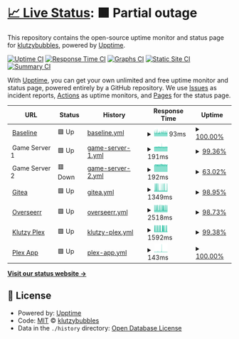 # [📈 Live Status](https://status.klutzybubbles.me): <!--live status--> **🟧 Partial outage**

This repository contains the open-source uptime monitor and status page for [klutzybubbles](https://status.klutzybubbles.me), powered by [Upptime](https://github.com/upptime/upptime).

[![Uptime CI](https://github.com/klutzybubbles/klutzybubbles-status/workflows/Uptime%20CI/badge.svg)](https://github.com/klutzybubbles/klutzybubbles-status/actions?query=workflow%3A%22Uptime+CI%22)
[![Response Time CI](https://github.com/klutzybubbles/klutzybubbles-status/workflows/Response%20Time%20CI/badge.svg)](https://github.com/klutzybubbles/klutzybubbles-status/actions?query=workflow%3A%22Response+Time+CI%22)
[![Graphs CI](https://github.com/klutzybubbles/klutzybubbles-status/workflows/Graphs%20CI/badge.svg)](https://github.com/klutzybubbles/klutzybubbles-status/actions?query=workflow%3A%22Graphs+CI%22)
[![Static Site CI](https://github.com/klutzybubbles/klutzybubbles-status/workflows/Static%20Site%20CI/badge.svg)](https://github.com/klutzybubbles/klutzybubbles-status/actions?query=workflow%3A%22Static+Site+CI%22)
[![Summary CI](https://github.com/klutzybubbles/klutzybubbles-status/workflows/Summary%20CI/badge.svg)](https://github.com/klutzybubbles/klutzybubbles-status/actions?query=workflow%3A%22Summary+CI%22)

With [Upptime](https://upptime.js.org), you can get your own unlimited and free uptime monitor and status page, powered entirely by a GitHub repository. We use [Issues](https://github.com/klutzybubbles/klutzybubbles-status/issues) as incident reports, [Actions](https://github.com/klutzybubbles/klutzybubbles-status/actions) as uptime monitors, and [Pages](https://status.klutzybubbles.me) for the status page.

<!--start: status pages-->
<!-- This summary is generated by Upptime (https://github.com/upptime/upptime) -->
<!-- Do not edit this manually, your changes will be overwritten -->
<!-- prettier-ignore -->
| URL | Status | History | Response Time | Uptime |
| --- | ------ | ------- | ------------- | ------ |
| <img alt="" src="https://icons.duckduckgo.com/ip3/www.google.com.ico" height="13"> [Baseline](https://www.google.com) | 🟩 Up | [baseline.yml](https://github.com/KlutzyBubbles/klutzybubbles-status/commits/HEAD/history/baseline.yml) | <details><summary><img alt="Response time graph" src="./graphs/baseline/response-time-week.png" height="20"> 93ms</summary><br><a href="https://status.klutzybubbles.me/history/baseline"><img alt="Response time 98" src="https://img.shields.io/endpoint?url=https%3A%2F%2Fraw.githubusercontent.com%2FKlutzyBubbles%2Fklutzybubbles-status%2FHEAD%2Fapi%2Fbaseline%2Fresponse-time.json"></a><br><a href="https://status.klutzybubbles.me/history/baseline"><img alt="24-hour response time 88" src="https://img.shields.io/endpoint?url=https%3A%2F%2Fraw.githubusercontent.com%2FKlutzyBubbles%2Fklutzybubbles-status%2FHEAD%2Fapi%2Fbaseline%2Fresponse-time-day.json"></a><br><a href="https://status.klutzybubbles.me/history/baseline"><img alt="7-day response time 93" src="https://img.shields.io/endpoint?url=https%3A%2F%2Fraw.githubusercontent.com%2FKlutzyBubbles%2Fklutzybubbles-status%2FHEAD%2Fapi%2Fbaseline%2Fresponse-time-week.json"></a><br><a href="https://status.klutzybubbles.me/history/baseline"><img alt="30-day response time 97" src="https://img.shields.io/endpoint?url=https%3A%2F%2Fraw.githubusercontent.com%2FKlutzyBubbles%2Fklutzybubbles-status%2FHEAD%2Fapi%2Fbaseline%2Fresponse-time-month.json"></a><br><a href="https://status.klutzybubbles.me/history/baseline"><img alt="1-year response time 98" src="https://img.shields.io/endpoint?url=https%3A%2F%2Fraw.githubusercontent.com%2FKlutzyBubbles%2Fklutzybubbles-status%2FHEAD%2Fapi%2Fbaseline%2Fresponse-time-year.json"></a></details> | <details><summary><a href="https://status.klutzybubbles.me/history/baseline">100.00%</a></summary><a href="https://status.klutzybubbles.me/history/baseline"><img alt="All-time uptime 99.98%" src="https://img.shields.io/endpoint?url=https%3A%2F%2Fraw.githubusercontent.com%2FKlutzyBubbles%2Fklutzybubbles-status%2FHEAD%2Fapi%2Fbaseline%2Fuptime.json"></a><br><a href="https://status.klutzybubbles.me/history/baseline"><img alt="24-hour uptime 100.00%" src="https://img.shields.io/endpoint?url=https%3A%2F%2Fraw.githubusercontent.com%2FKlutzyBubbles%2Fklutzybubbles-status%2FHEAD%2Fapi%2Fbaseline%2Fuptime-day.json"></a><br><a href="https://status.klutzybubbles.me/history/baseline"><img alt="7-day uptime 100.00%" src="https://img.shields.io/endpoint?url=https%3A%2F%2Fraw.githubusercontent.com%2FKlutzyBubbles%2Fklutzybubbles-status%2FHEAD%2Fapi%2Fbaseline%2Fuptime-week.json"></a><br><a href="https://status.klutzybubbles.me/history/baseline"><img alt="30-day uptime 100.00%" src="https://img.shields.io/endpoint?url=https%3A%2F%2Fraw.githubusercontent.com%2FKlutzyBubbles%2Fklutzybubbles-status%2FHEAD%2Fapi%2Fbaseline%2Fuptime-month.json"></a><br><a href="https://status.klutzybubbles.me/history/baseline"><img alt="1-year uptime 99.98%" src="https://img.shields.io/endpoint?url=https%3A%2F%2Fraw.githubusercontent.com%2FKlutzyBubbles%2Fklutzybubbles-status%2FHEAD%2Fapi%2Fbaseline%2Fuptime-year.json"></a></details>
| <img alt="" src="https://icons.duckduckgo.com/ip3/null.ico" height="13"> Game Server 1 | 🟩 Up | [game-server-1.yml](https://github.com/KlutzyBubbles/klutzybubbles-status/commits/HEAD/history/game-server-1.yml) | <details><summary><img alt="Response time graph" src="./graphs/game-server-1/response-time-week.png" height="20"> 191ms</summary><br><a href="https://status.klutzybubbles.me/history/game-server-1"><img alt="Response time 189" src="https://img.shields.io/endpoint?url=https%3A%2F%2Fraw.githubusercontent.com%2FKlutzyBubbles%2Fklutzybubbles-status%2FHEAD%2Fapi%2Fgame-server-1%2Fresponse-time.json"></a><br><a href="https://status.klutzybubbles.me/history/game-server-1"><img alt="24-hour response time 194" src="https://img.shields.io/endpoint?url=https%3A%2F%2Fraw.githubusercontent.com%2FKlutzyBubbles%2Fklutzybubbles-status%2FHEAD%2Fapi%2Fgame-server-1%2Fresponse-time-day.json"></a><br><a href="https://status.klutzybubbles.me/history/game-server-1"><img alt="7-day response time 191" src="https://img.shields.io/endpoint?url=https%3A%2F%2Fraw.githubusercontent.com%2FKlutzyBubbles%2Fklutzybubbles-status%2FHEAD%2Fapi%2Fgame-server-1%2Fresponse-time-week.json"></a><br><a href="https://status.klutzybubbles.me/history/game-server-1"><img alt="30-day response time 190" src="https://img.shields.io/endpoint?url=https%3A%2F%2Fraw.githubusercontent.com%2FKlutzyBubbles%2Fklutzybubbles-status%2FHEAD%2Fapi%2Fgame-server-1%2Fresponse-time-month.json"></a><br><a href="https://status.klutzybubbles.me/history/game-server-1"><img alt="1-year response time 189" src="https://img.shields.io/endpoint?url=https%3A%2F%2Fraw.githubusercontent.com%2FKlutzyBubbles%2Fklutzybubbles-status%2FHEAD%2Fapi%2Fgame-server-1%2Fresponse-time-year.json"></a></details> | <details><summary><a href="https://status.klutzybubbles.me/history/game-server-1">99.36%</a></summary><a href="https://status.klutzybubbles.me/history/game-server-1"><img alt="All-time uptime 80.61%" src="https://img.shields.io/endpoint?url=https%3A%2F%2Fraw.githubusercontent.com%2FKlutzyBubbles%2Fklutzybubbles-status%2FHEAD%2Fapi%2Fgame-server-1%2Fuptime.json"></a><br><a href="https://status.klutzybubbles.me/history/game-server-1"><img alt="24-hour uptime 100.00%" src="https://img.shields.io/endpoint?url=https%3A%2F%2Fraw.githubusercontent.com%2FKlutzyBubbles%2Fklutzybubbles-status%2FHEAD%2Fapi%2Fgame-server-1%2Fuptime-day.json"></a><br><a href="https://status.klutzybubbles.me/history/game-server-1"><img alt="7-day uptime 99.36%" src="https://img.shields.io/endpoint?url=https%3A%2F%2Fraw.githubusercontent.com%2FKlutzyBubbles%2Fklutzybubbles-status%2FHEAD%2Fapi%2Fgame-server-1%2Fuptime-week.json"></a><br><a href="https://status.klutzybubbles.me/history/game-server-1"><img alt="30-day uptime 99.85%" src="https://img.shields.io/endpoint?url=https%3A%2F%2Fraw.githubusercontent.com%2FKlutzyBubbles%2Fklutzybubbles-status%2FHEAD%2Fapi%2Fgame-server-1%2Fuptime-month.json"></a><br><a href="https://status.klutzybubbles.me/history/game-server-1"><img alt="1-year uptime 80.61%" src="https://img.shields.io/endpoint?url=https%3A%2F%2Fraw.githubusercontent.com%2FKlutzyBubbles%2Fklutzybubbles-status%2FHEAD%2Fapi%2Fgame-server-1%2Fuptime-year.json"></a></details>
| <img alt="" src="https://icons.duckduckgo.com/ip3/null.ico" height="13"> Game Server 2 | 🟥 Down | [game-server-2.yml](https://github.com/KlutzyBubbles/klutzybubbles-status/commits/HEAD/history/game-server-2.yml) | <details><summary><img alt="Response time graph" src="./graphs/game-server-2/response-time-week.png" height="20"> 192ms</summary><br><a href="https://status.klutzybubbles.me/history/game-server-2"><img alt="Response time 189" src="https://img.shields.io/endpoint?url=https%3A%2F%2Fraw.githubusercontent.com%2FKlutzyBubbles%2Fklutzybubbles-status%2FHEAD%2Fapi%2Fgame-server-2%2Fresponse-time.json"></a><br><a href="https://status.klutzybubbles.me/history/game-server-2"><img alt="24-hour response time 0" src="https://img.shields.io/endpoint?url=https%3A%2F%2Fraw.githubusercontent.com%2FKlutzyBubbles%2Fklutzybubbles-status%2FHEAD%2Fapi%2Fgame-server-2%2Fresponse-time-day.json"></a><br><a href="https://status.klutzybubbles.me/history/game-server-2"><img alt="7-day response time 192" src="https://img.shields.io/endpoint?url=https%3A%2F%2Fraw.githubusercontent.com%2FKlutzyBubbles%2Fklutzybubbles-status%2FHEAD%2Fapi%2Fgame-server-2%2Fresponse-time-week.json"></a><br><a href="https://status.klutzybubbles.me/history/game-server-2"><img alt="30-day response time 190" src="https://img.shields.io/endpoint?url=https%3A%2F%2Fraw.githubusercontent.com%2FKlutzyBubbles%2Fklutzybubbles-status%2FHEAD%2Fapi%2Fgame-server-2%2Fresponse-time-month.json"></a><br><a href="https://status.klutzybubbles.me/history/game-server-2"><img alt="1-year response time 189" src="https://img.shields.io/endpoint?url=https%3A%2F%2Fraw.githubusercontent.com%2FKlutzyBubbles%2Fklutzybubbles-status%2FHEAD%2Fapi%2Fgame-server-2%2Fresponse-time-year.json"></a></details> | <details><summary><a href="https://status.klutzybubbles.me/history/game-server-2">63.02%</a></summary><a href="https://status.klutzybubbles.me/history/game-server-2"><img alt="All-time uptime 88.12%" src="https://img.shields.io/endpoint?url=https%3A%2F%2Fraw.githubusercontent.com%2FKlutzyBubbles%2Fklutzybubbles-status%2FHEAD%2Fapi%2Fgame-server-2%2Fuptime.json"></a><br><a href="https://status.klutzybubbles.me/history/game-server-2"><img alt="24-hour uptime 0.00%" src="https://img.shields.io/endpoint?url=https%3A%2F%2Fraw.githubusercontent.com%2FKlutzyBubbles%2Fklutzybubbles-status%2FHEAD%2Fapi%2Fgame-server-2%2Fuptime-day.json"></a><br><a href="https://status.klutzybubbles.me/history/game-server-2"><img alt="7-day uptime 63.02%" src="https://img.shields.io/endpoint?url=https%3A%2F%2Fraw.githubusercontent.com%2FKlutzyBubbles%2Fklutzybubbles-status%2FHEAD%2Fapi%2Fgame-server-2%2Fuptime-week.json"></a><br><a href="https://status.klutzybubbles.me/history/game-server-2"><img alt="30-day uptime 91.49%" src="https://img.shields.io/endpoint?url=https%3A%2F%2Fraw.githubusercontent.com%2FKlutzyBubbles%2Fklutzybubbles-status%2FHEAD%2Fapi%2Fgame-server-2%2Fuptime-month.json"></a><br><a href="https://status.klutzybubbles.me/history/game-server-2"><img alt="1-year uptime 88.12%" src="https://img.shields.io/endpoint?url=https%3A%2F%2Fraw.githubusercontent.com%2FKlutzyBubbles%2Fklutzybubbles-status%2FHEAD%2Fapi%2Fgame-server-2%2Fuptime-year.json"></a></details>
| <img alt="" src="https://icons.duckduckgo.com/ip3/git.klutzybubbles.me.ico" height="13"> [Gitea](http://git.klutzybubbles.me) | 🟩 Up | [gitea.yml](https://github.com/KlutzyBubbles/klutzybubbles-status/commits/HEAD/history/gitea.yml) | <details><summary><img alt="Response time graph" src="./graphs/gitea/response-time-week.png" height="20"> 1349ms</summary><br><a href="https://status.klutzybubbles.me/history/gitea"><img alt="Response time 1378" src="https://img.shields.io/endpoint?url=https%3A%2F%2Fraw.githubusercontent.com%2FKlutzyBubbles%2Fklutzybubbles-status%2FHEAD%2Fapi%2Fgitea%2Fresponse-time.json"></a><br><a href="https://status.klutzybubbles.me/history/gitea"><img alt="24-hour response time 1247" src="https://img.shields.io/endpoint?url=https%3A%2F%2Fraw.githubusercontent.com%2FKlutzyBubbles%2Fklutzybubbles-status%2FHEAD%2Fapi%2Fgitea%2Fresponse-time-day.json"></a><br><a href="https://status.klutzybubbles.me/history/gitea"><img alt="7-day response time 1349" src="https://img.shields.io/endpoint?url=https%3A%2F%2Fraw.githubusercontent.com%2FKlutzyBubbles%2Fklutzybubbles-status%2FHEAD%2Fapi%2Fgitea%2Fresponse-time-week.json"></a><br><a href="https://status.klutzybubbles.me/history/gitea"><img alt="30-day response time 1249" src="https://img.shields.io/endpoint?url=https%3A%2F%2Fraw.githubusercontent.com%2FKlutzyBubbles%2Fklutzybubbles-status%2FHEAD%2Fapi%2Fgitea%2Fresponse-time-month.json"></a><br><a href="https://status.klutzybubbles.me/history/gitea"><img alt="1-year response time 1380" src="https://img.shields.io/endpoint?url=https%3A%2F%2Fraw.githubusercontent.com%2FKlutzyBubbles%2Fklutzybubbles-status%2FHEAD%2Fapi%2Fgitea%2Fresponse-time-year.json"></a></details> | <details><summary><a href="https://status.klutzybubbles.me/history/gitea">98.95%</a></summary><a href="https://status.klutzybubbles.me/history/gitea"><img alt="All-time uptime 62.57%" src="https://img.shields.io/endpoint?url=https%3A%2F%2Fraw.githubusercontent.com%2FKlutzyBubbles%2Fklutzybubbles-status%2FHEAD%2Fapi%2Fgitea%2Fuptime.json"></a><br><a href="https://status.klutzybubbles.me/history/gitea"><img alt="24-hour uptime 100.00%" src="https://img.shields.io/endpoint?url=https%3A%2F%2Fraw.githubusercontent.com%2FKlutzyBubbles%2Fklutzybubbles-status%2FHEAD%2Fapi%2Fgitea%2Fuptime-day.json"></a><br><a href="https://status.klutzybubbles.me/history/gitea"><img alt="7-day uptime 98.95%" src="https://img.shields.io/endpoint?url=https%3A%2F%2Fraw.githubusercontent.com%2FKlutzyBubbles%2Fklutzybubbles-status%2FHEAD%2Fapi%2Fgitea%2Fuptime-week.json"></a><br><a href="https://status.klutzybubbles.me/history/gitea"><img alt="30-day uptime 99.76%" src="https://img.shields.io/endpoint?url=https%3A%2F%2Fraw.githubusercontent.com%2FKlutzyBubbles%2Fklutzybubbles-status%2FHEAD%2Fapi%2Fgitea%2Fuptime-month.json"></a><br><a href="https://status.klutzybubbles.me/history/gitea"><img alt="1-year uptime 84.29%" src="https://img.shields.io/endpoint?url=https%3A%2F%2Fraw.githubusercontent.com%2FKlutzyBubbles%2Fklutzybubbles-status%2FHEAD%2Fapi%2Fgitea%2Fuptime-year.json"></a></details>
| <img alt="" src="https://icons.duckduckgo.com/ip3/overseerr.klutzybubbles.me.ico" height="13"> [Overseerr](http://overseerr.klutzybubbles.me) | 🟩 Up | [overseerr.yml](https://github.com/KlutzyBubbles/klutzybubbles-status/commits/HEAD/history/overseerr.yml) | <details><summary><img alt="Response time graph" src="./graphs/overseerr/response-time-week.png" height="20"> 2518ms</summary><br><a href="https://status.klutzybubbles.me/history/overseerr"><img alt="Response time 2472" src="https://img.shields.io/endpoint?url=https%3A%2F%2Fraw.githubusercontent.com%2FKlutzyBubbles%2Fklutzybubbles-status%2FHEAD%2Fapi%2Foverseerr%2Fresponse-time.json"></a><br><a href="https://status.klutzybubbles.me/history/overseerr"><img alt="24-hour response time 2474" src="https://img.shields.io/endpoint?url=https%3A%2F%2Fraw.githubusercontent.com%2FKlutzyBubbles%2Fklutzybubbles-status%2FHEAD%2Fapi%2Foverseerr%2Fresponse-time-day.json"></a><br><a href="https://status.klutzybubbles.me/history/overseerr"><img alt="7-day response time 2518" src="https://img.shields.io/endpoint?url=https%3A%2F%2Fraw.githubusercontent.com%2FKlutzyBubbles%2Fklutzybubbles-status%2FHEAD%2Fapi%2Foverseerr%2Fresponse-time-week.json"></a><br><a href="https://status.klutzybubbles.me/history/overseerr"><img alt="30-day response time 2435" src="https://img.shields.io/endpoint?url=https%3A%2F%2Fraw.githubusercontent.com%2FKlutzyBubbles%2Fklutzybubbles-status%2FHEAD%2Fapi%2Foverseerr%2Fresponse-time-month.json"></a><br><a href="https://status.klutzybubbles.me/history/overseerr"><img alt="1-year response time 2472" src="https://img.shields.io/endpoint?url=https%3A%2F%2Fraw.githubusercontent.com%2FKlutzyBubbles%2Fklutzybubbles-status%2FHEAD%2Fapi%2Foverseerr%2Fresponse-time-year.json"></a></details> | <details><summary><a href="https://status.klutzybubbles.me/history/overseerr">98.73%</a></summary><a href="https://status.klutzybubbles.me/history/overseerr"><img alt="All-time uptime 99.83%" src="https://img.shields.io/endpoint?url=https%3A%2F%2Fraw.githubusercontent.com%2FKlutzyBubbles%2Fklutzybubbles-status%2FHEAD%2Fapi%2Foverseerr%2Fuptime.json"></a><br><a href="https://status.klutzybubbles.me/history/overseerr"><img alt="24-hour uptime 100.00%" src="https://img.shields.io/endpoint?url=https%3A%2F%2Fraw.githubusercontent.com%2FKlutzyBubbles%2Fklutzybubbles-status%2FHEAD%2Fapi%2Foverseerr%2Fuptime-day.json"></a><br><a href="https://status.klutzybubbles.me/history/overseerr"><img alt="7-day uptime 98.73%" src="https://img.shields.io/endpoint?url=https%3A%2F%2Fraw.githubusercontent.com%2FKlutzyBubbles%2Fklutzybubbles-status%2FHEAD%2Fapi%2Foverseerr%2Fuptime-week.json"></a><br><a href="https://status.klutzybubbles.me/history/overseerr"><img alt="30-day uptime 99.71%" src="https://img.shields.io/endpoint?url=https%3A%2F%2Fraw.githubusercontent.com%2FKlutzyBubbles%2Fklutzybubbles-status%2FHEAD%2Fapi%2Foverseerr%2Fuptime-month.json"></a><br><a href="https://status.klutzybubbles.me/history/overseerr"><img alt="1-year uptime 99.83%" src="https://img.shields.io/endpoint?url=https%3A%2F%2Fraw.githubusercontent.com%2FKlutzyBubbles%2Fklutzybubbles-status%2FHEAD%2Fapi%2Foverseerr%2Fuptime-year.json"></a></details>
| <img alt="" src="https://icons.duckduckgo.com/ip3/plex.klutzybubbles.me.ico" height="13"> [Klutzy Plex](http://plex.klutzybubbles.me:32400/identity) | 🟩 Up | [klutzy-plex.yml](https://github.com/KlutzyBubbles/klutzybubbles-status/commits/HEAD/history/klutzy-plex.yml) | <details><summary><img alt="Response time graph" src="./graphs/klutzy-plex/response-time-week.png" height="20"> 1592ms</summary><br><a href="https://status.klutzybubbles.me/history/klutzy-plex"><img alt="Response time 1695" src="https://img.shields.io/endpoint?url=https%3A%2F%2Fraw.githubusercontent.com%2FKlutzyBubbles%2Fklutzybubbles-status%2FHEAD%2Fapi%2Fklutzy-plex%2Fresponse-time.json"></a><br><a href="https://status.klutzybubbles.me/history/klutzy-plex"><img alt="24-hour response time 1565" src="https://img.shields.io/endpoint?url=https%3A%2F%2Fraw.githubusercontent.com%2FKlutzyBubbles%2Fklutzybubbles-status%2FHEAD%2Fapi%2Fklutzy-plex%2Fresponse-time-day.json"></a><br><a href="https://status.klutzybubbles.me/history/klutzy-plex"><img alt="7-day response time 1592" src="https://img.shields.io/endpoint?url=https%3A%2F%2Fraw.githubusercontent.com%2FKlutzyBubbles%2Fklutzybubbles-status%2FHEAD%2Fapi%2Fklutzy-plex%2Fresponse-time-week.json"></a><br><a href="https://status.klutzybubbles.me/history/klutzy-plex"><img alt="30-day response time 1656" src="https://img.shields.io/endpoint?url=https%3A%2F%2Fraw.githubusercontent.com%2FKlutzyBubbles%2Fklutzybubbles-status%2FHEAD%2Fapi%2Fklutzy-plex%2Fresponse-time-month.json"></a><br><a href="https://status.klutzybubbles.me/history/klutzy-plex"><img alt="1-year response time 1695" src="https://img.shields.io/endpoint?url=https%3A%2F%2Fraw.githubusercontent.com%2FKlutzyBubbles%2Fklutzybubbles-status%2FHEAD%2Fapi%2Fklutzy-plex%2Fresponse-time-year.json"></a></details> | <details><summary><a href="https://status.klutzybubbles.me/history/klutzy-plex">99.38%</a></summary><a href="https://status.klutzybubbles.me/history/klutzy-plex"><img alt="All-time uptime 99.85%" src="https://img.shields.io/endpoint?url=https%3A%2F%2Fraw.githubusercontent.com%2FKlutzyBubbles%2Fklutzybubbles-status%2FHEAD%2Fapi%2Fklutzy-plex%2Fuptime.json"></a><br><a href="https://status.klutzybubbles.me/history/klutzy-plex"><img alt="24-hour uptime 100.00%" src="https://img.shields.io/endpoint?url=https%3A%2F%2Fraw.githubusercontent.com%2FKlutzyBubbles%2Fklutzybubbles-status%2FHEAD%2Fapi%2Fklutzy-plex%2Fuptime-day.json"></a><br><a href="https://status.klutzybubbles.me/history/klutzy-plex"><img alt="7-day uptime 99.38%" src="https://img.shields.io/endpoint?url=https%3A%2F%2Fraw.githubusercontent.com%2FKlutzyBubbles%2Fklutzybubbles-status%2FHEAD%2Fapi%2Fklutzy-plex%2Fuptime-week.json"></a><br><a href="https://status.klutzybubbles.me/history/klutzy-plex"><img alt="30-day uptime 99.86%" src="https://img.shields.io/endpoint?url=https%3A%2F%2Fraw.githubusercontent.com%2FKlutzyBubbles%2Fklutzybubbles-status%2FHEAD%2Fapi%2Fklutzy-plex%2Fuptime-month.json"></a><br><a href="https://status.klutzybubbles.me/history/klutzy-plex"><img alt="1-year uptime 99.85%" src="https://img.shields.io/endpoint?url=https%3A%2F%2Fraw.githubusercontent.com%2FKlutzyBubbles%2Fklutzybubbles-status%2FHEAD%2Fapi%2Fklutzy-plex%2Fuptime-year.json"></a></details>
| <img alt="" src="https://icons.duckduckgo.com/ip3/app.plex.tv.ico" height="13"> [Plex App](https://app.plex.tv/) | 🟩 Up | [plex-app.yml](https://github.com/KlutzyBubbles/klutzybubbles-status/commits/HEAD/history/plex-app.yml) | <details><summary><img alt="Response time graph" src="./graphs/plex-app/response-time-week.png" height="20"> 143ms</summary><br><a href="https://status.klutzybubbles.me/history/plex-app"><img alt="Response time 118" src="https://img.shields.io/endpoint?url=https%3A%2F%2Fraw.githubusercontent.com%2FKlutzyBubbles%2Fklutzybubbles-status%2FHEAD%2Fapi%2Fplex-app%2Fresponse-time.json"></a><br><a href="https://status.klutzybubbles.me/history/plex-app"><img alt="24-hour response time 117" src="https://img.shields.io/endpoint?url=https%3A%2F%2Fraw.githubusercontent.com%2FKlutzyBubbles%2Fklutzybubbles-status%2FHEAD%2Fapi%2Fplex-app%2Fresponse-time-day.json"></a><br><a href="https://status.klutzybubbles.me/history/plex-app"><img alt="7-day response time 143" src="https://img.shields.io/endpoint?url=https%3A%2F%2Fraw.githubusercontent.com%2FKlutzyBubbles%2Fklutzybubbles-status%2FHEAD%2Fapi%2Fplex-app%2Fresponse-time-week.json"></a><br><a href="https://status.klutzybubbles.me/history/plex-app"><img alt="30-day response time 127" src="https://img.shields.io/endpoint?url=https%3A%2F%2Fraw.githubusercontent.com%2FKlutzyBubbles%2Fklutzybubbles-status%2FHEAD%2Fapi%2Fplex-app%2Fresponse-time-month.json"></a><br><a href="https://status.klutzybubbles.me/history/plex-app"><img alt="1-year response time 118" src="https://img.shields.io/endpoint?url=https%3A%2F%2Fraw.githubusercontent.com%2FKlutzyBubbles%2Fklutzybubbles-status%2FHEAD%2Fapi%2Fplex-app%2Fresponse-time-year.json"></a></details> | <details><summary><a href="https://status.klutzybubbles.me/history/plex-app">100.00%</a></summary><a href="https://status.klutzybubbles.me/history/plex-app"><img alt="All-time uptime 100.00%" src="https://img.shields.io/endpoint?url=https%3A%2F%2Fraw.githubusercontent.com%2FKlutzyBubbles%2Fklutzybubbles-status%2FHEAD%2Fapi%2Fplex-app%2Fuptime.json"></a><br><a href="https://status.klutzybubbles.me/history/plex-app"><img alt="24-hour uptime 100.00%" src="https://img.shields.io/endpoint?url=https%3A%2F%2Fraw.githubusercontent.com%2FKlutzyBubbles%2Fklutzybubbles-status%2FHEAD%2Fapi%2Fplex-app%2Fuptime-day.json"></a><br><a href="https://status.klutzybubbles.me/history/plex-app"><img alt="7-day uptime 100.00%" src="https://img.shields.io/endpoint?url=https%3A%2F%2Fraw.githubusercontent.com%2FKlutzyBubbles%2Fklutzybubbles-status%2FHEAD%2Fapi%2Fplex-app%2Fuptime-week.json"></a><br><a href="https://status.klutzybubbles.me/history/plex-app"><img alt="30-day uptime 100.00%" src="https://img.shields.io/endpoint?url=https%3A%2F%2Fraw.githubusercontent.com%2FKlutzyBubbles%2Fklutzybubbles-status%2FHEAD%2Fapi%2Fplex-app%2Fuptime-month.json"></a><br><a href="https://status.klutzybubbles.me/history/plex-app"><img alt="1-year uptime 100.00%" src="https://img.shields.io/endpoint?url=https%3A%2F%2Fraw.githubusercontent.com%2FKlutzyBubbles%2Fklutzybubbles-status%2FHEAD%2Fapi%2Fplex-app%2Fuptime-year.json"></a></details>

<!--end: status pages-->

[**Visit our status website →**](https://status.klutzybubbles.me)

## 📄 License

- Powered by: [Upptime](https://github.com/upptime/upptime)
- Code: [MIT](./LICENSE) © [klutzybubbles](https://status.klutzybubbles.me)
- Data in the `./history` directory: [Open Database License](https://opendatacommons.org/licenses/odbl/1-0/)

